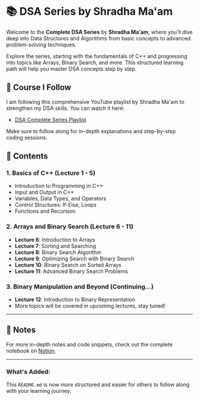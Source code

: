 # 📚 DSA Series by Shradha Ma'am

Welcome to the **Complete DSA Series** by **Shradha Ma'am**, where you'll dive deep into Data Structures and Algorithms from basic concepts to advanced problem-solving techniques.

Explore the series, starting with the fundamentals of C++ and progressing into topics like Arrays, Binary Search, and more. This structured learning path will help you master DSA concepts step by step.

## 🎥 Course I Follow

I am following this comprehensive YouTube playlist by Shradha Ma'am to strengthen my DSA skills. You can watch it here:

- [DSA Complete Series Playlist](https://www.youtube.com/watch?v=VTLCoHnyACE&list=PLfqMhTWNBTe137I_EPQd34TsgV6IO55pt)

Make sure to follow along for in-depth explanations and step-by-step coding sessions.

## 🚀 Contents

### 1. Basics of C++ (Lecture 1 - 5)

- Introduction to Programming in C++
- Input and Output in C++
- Variables, Data Types, and Operators
- Control Structures: If-Else, Loops
- Functions and Recursion

### 2. Arrays and Binary Search (Lecture 6 - 11)

- **Lecture 6**: Introduction to Arrays
- **Lecture 7**: Sorting and Searching
- **Lecture 8**: Binary Search Algorithm
- **Lecture 9**: Optimizing Search with Binary Search
- **Lecture 10**: Binary Search on Sorted Arrays
- **Lecture 11**: Advanced Binary Search Problems

### 3. Binary Manipulation and Beyond (Continuing...)

- **Lecture 12**: Introduction to Binary Representation
- More topics will be covered in upcoming lectures, stay tuned!

---

## 📝 Notes

For more in-depth notes and code snippets, check out the complete notebook on [Notion](https://www.notion.so/DSA-A-complete-NoteBook-1022a6a7f3118008b004dc6ce265e0cf?pvs=4).

---

### What's Added:

This `README.md` is now more structured and easier for others to follow along with your learning journey.
